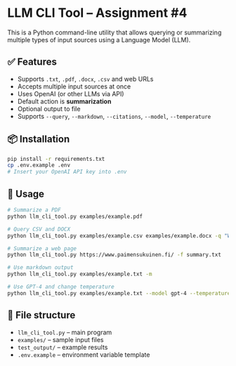 # LLM CLI Tool – Assignment #4

This is a Python command-line utility that allows querying or summarizing multiple types of input sources using a Language Model (LLM).

## ✅ Features

- Supports `.txt`, `.pdf`, `.docx`, `.csv` and web URLs
- Accepts multiple input sources at once
- Uses OpenAI (or other LLMs via API)
- Default action is **summarization**
- Optional output to file
- Supports `--query`, `--markdown`, `--citations`, `--model`, `--temperature`

## 📦 Installation

```bash
pip install -r requirements.txt
cp .env.example .env
# Insert your OpenAI API key into .env
```

## 🚀 Usage

```bash
# Summarize a PDF
python llm_cli_tool.py examples/example.pdf

# Query CSV and DOCX
python llm_cli_tool.py examples/example.csv examples/example.docx -q "What are the key findings?"

# Summarize a web page
python llm_cli_tool.py https://www.paimensukuinen.fi/ -f summary.txt

# Use markdown output
python llm_cli_tool.py examples/example.txt -m

# Use GPT-4 and change temperature
python llm_cli_tool.py examples/example.txt --model gpt-4 --temperature 0.5
```

## 📁 File structure

- `llm_cli_tool.py` – main program
- `examples/` – sample input files
- `test_output/` – example results
- `.env.example` – environment variable template
